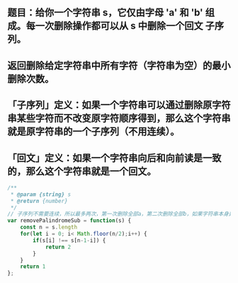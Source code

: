 ## 题目：给你一个字符串 s，它仅由字母 'a' 和 'b' 组成。每一次删除操作都可以从 s 中删除一个回文 子序列。

## 返回删除给定字符串中所有字符（字符串为空）的最小删除次数。

## 「子序列」定义：如果一个字符串可以通过删除原字符串某些字符而不改变原字符顺序得到，那么这个字符串就是原字符串的一个子序列（不用连续）。

## 「回文」定义：如果一个字符串向后和向前读是一致的，那么这个字符串就是一个回文。

```js
/**
 * @param {string} s
 * @return {number}
 */
// 子序列不需要连续，所以最多两次，第一次删除全部a，第二次删除全部b，如果字符串本身是回文字符串，则一次
var removePalindromeSub = function(s) {
    const n = s.length
    for(let i = 0; i< Math.floor(n/2);i++) {
        if(s[i] !== s[n-1-i]) {
            return 2
        }
    }
    return 1
};

```